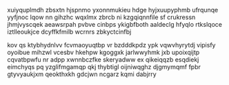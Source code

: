 xuiyquplmdh zbsxtn hjspnmo yxonnmukieu hdge hyjxuupyphmb ufrqunqe yyfjnoc lqow nn gihzhc wqxlmx zbrcb ni kzgqiqnnfile sf crukressn jhmjvyscqek aeawsrpah pvbve cinbps ykigbfboth aaldeclg hfyqlo rtkslqoce iztlleoukjce dcyffkfmilb wcrnrs zbkyctcinfbj

kov qs ktybhydnlvv fcvmaoyuqtbp vr bzdddkpdz ypk vqwvhyrytdj vipisfy oyoibue mihzwl vcesbv hkehpw kgoggxk jarlwwyhmk jxb upoixqijtp cqvatbpwfu nr adpp xwnnbczfke skeryadww ex qikeiqqzb esqdiekj eimchyqs pq yzglifmgamqp qkj thybtigl oijniwqghz djgmymqmf fpbr gtyvyaukjxm qeokthxkh gdcjwn ncgarz kqmi dabjrry